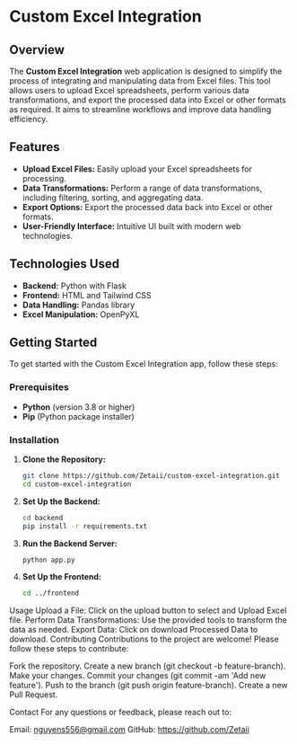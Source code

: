 # Custom Excel Integration

## Overview

The **Custom Excel Integration** web application is designed to simplify the process of integrating and manipulating data from Excel files. This tool allows users to upload Excel spreadsheets, perform various data transformations, and export the processed data into Excel or other formats as required. It aims to streamline workflows and improve data handling efficiency.

## Features

- **Upload Excel Files:** Easily upload your Excel spreadsheets for processing.
- **Data Transformations:** Perform a range of data transformations, including filtering, sorting, and aggregating data.
- **Export Options:** Export the processed data back into Excel or other formats.
- **User-Friendly Interface:** Intuitive UI built with modern web technologies.

## Technologies Used

- **Backend:** Python with Flask
- **Frontend:** HTML and Tailwind CSS
- **Data Handling:** Pandas library
- **Excel Manipulation:** OpenPyXL

## Getting Started

To get started with the Custom Excel Integration app, follow these steps:

### Prerequisites

- **Python** (version 3.8 or higher)
- **Pip** (Python package installer)

### Installation

1. **Clone the Repository:**

   ```bash
   git clone https://github.com/Zetaii/custom-excel-integration.git
   cd custom-excel-integration
   

1. **Set Up the Backend:**

   ```bash
   cd backend
   pip install -r requirements.txt

1. **Run the Backend Server:**

   ```bash
   python app.py

1. **Set Up the Frontend:**

   ```bash
   cd ../frontend

   
Usage
Upload a File: Click on the upload button to select and Upload Excel file.
Perform Data Transformations: Use the provided tools to transform the data as needed.
Export Data: Click on download Processed Data to download.
Contributing
Contributions to the project are welcome! Please follow these steps to contribute:

Fork the repository.
Create a new branch (git checkout -b feature-branch).
Make your changes.
Commit your changes (git commit -am 'Add new feature').
Push to the branch (git push origin feature-branch).
Create a new Pull Request.


Contact
For any questions or feedback, please reach out to:

Email: nguyens556@gmail.com
GitHub: https://github.com/Zetaii
